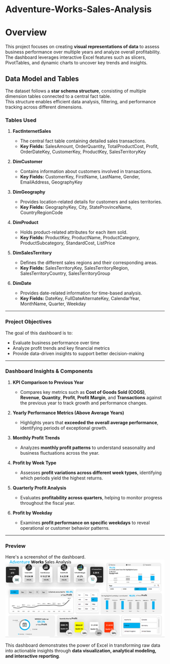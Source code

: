 # Adventure-Works-Sales-Analysis

# Overview

This project focuses on creating **visual representations of data** to assess business performance over multiple years and analyze overall profitability.  
The dashboard leverages interactive Excel features such as slicers, PivotTables, and dynamic charts to uncover key trends and insights.

## Data Model and Tables

The dataset follows a **star schema structure**, consisting of multiple dimension tables connected to a central fact table.  
This structure enables efficient data analysis, filtering, and performance tracking across different dimensions.

### Tables Used

1. **FactInternetSales**  
   - The central fact table containing detailed sales transactions.  
   - **Key Fields:** SalesAmount, OrderQuantity, TotalProductCost, Profit, OrderDateKey, CustomerKey, ProductKey, SalesTerritoryKey  

2. **DimCustomer**  
   - Contains information about customers involved in transactions.  
   - **Key Fields:** CustomerKey, FirstName, LastName, Gender, EmailAddress, GeographyKey  

3. **DimGeography**  
   - Provides location-related details for customers and sales territories.  
   - **Key Fields:** GeographyKey, City, StateProvinceName, CountryRegionCode  

4. **DimProduct**  
   - Holds product-related attributes for each item sold.  
   - **Key Fields:** ProductKey, ProductName, ProductCategory, ProductSubcategory, StandardCost, ListPrice  

5. **DimSalesTerritory**  
   - Defines the different sales regions and their corresponding areas.  
   - **Key Fields:** SalesTerritoryKey, SalesTerritoryRegion, SalesTerritoryCountry, SalesTerritoryGroup  

6. **DimDate**  
   - Provides date-related information for time-based analysis.  
   - **Key Fields:** DateKey, FullDateAlternateKey, CalendarYear, MonthName, Quarter, Weekday  

---

### Project Objectives
The goal of this dashboard is to:
- Evaluate business performance over time
- Analyze profit trends and key financial metrics
- Provide data-driven insights to support better decision-making

---

### Dashboard Insights & Components

1. **KPI Comparison to Previous Year**  
   - Compares key metrics such as **Cost of Goods Sold (COGS)**, **Revenue**, **Quantity**, **Profit**, **Profit Margin**, and **Transactions** against the previous year to track growth and performance changes.

2. **Yearly Performance Metrics (Above Average Years)**  
   - Highlights years that **exceeded the overall average performance**, identifying periods of exceptional growth.

3. **Monthly Profit Trends**  
   - Analyzes **monthly profit patterns** to understand seasonality and business fluctuations across the year.

4. **Profit by Week Type**  
   - Assesses **profit variations across different week types**, identifying which periods yield the highest returns.

5. **Quarterly Profit Analysis**  
   - Evaluates **profitability across quarters**, helping to monitor progress throughout the fiscal year.

6. **Profit by Weekday**  
   - Examines **profit performance on specific weekdays** to reveal operational or customer behavior patterns.

---

### Preview 
Here's a screenshot of the dashboard.
![Dashboard Screenshot](dashboard_preview.png)


This dashboard demonstrates the power of Excel in transforming raw data into actionable insights through **data visualization, analytical modeling, and interactive reporting**.

